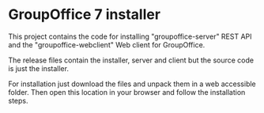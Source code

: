 # GroupOffice 7 installer
This project contains the code for installing "groupoffice-server" REST API and the "groupoffice-webclient" Web client for GroupOffice.

The release files contain the installer, server and client but the source code is just the installer.

For installation just download the files and unpack them in a web accessible folder. Then open this location in your browser and follow the installation steps.
